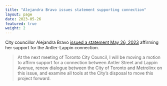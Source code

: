 ```yaml
---
title: "Alejandra Bravo issues statement supporting connection"
layout: page
date: 2023-05-26
featured: true
weight: 2
---
```


City councillor Alejandra Bravo [issued a statement May 26, 2023](https://www.alejandrabravo.ca/statement_antlerlappin) affirming her support for the Antler-Lappin connection.

> At the next meeting of Toronto City Council, I will be moving a motion to affirm support for a connection between Antler Street and Lappin Avenue, renew dialogue between the City of Toronto and Metrolinx on this issue, and examine all tools at the City’s disposal to move this project forward.
